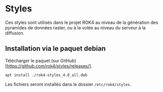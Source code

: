 # Styles

Ces styles sont utilisés dans le projet ROK4 au niveau de la génération des pyramides de données raster, ou à la volée au niveau du serveur à la diffusion.

## Installation via le paquet debian

Télécharger le paquet (sur GitHub)[https://github.com/rok4/styles/releases/].

```
apt install ./rok4-styles_4.0_all.deb
```

Les fichiers seront installés dans le dossier `/etc/rok4/styles`.
